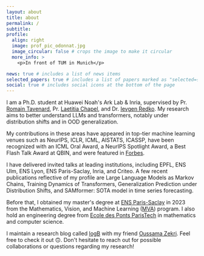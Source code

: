 ```yaml
---
layout: about
title: about
permalink: /
subtitle: 
profile:
  align: right
  image: prof_pic_odonnat.jpg
  image_circular: false # crops the image to make it circular
  more_info: >
    <p>In front of TUM in Munich</p>

news: true # includes a list of news items
selected_papers: true # includes a list of papers marked as "selected={true}"
social: true # includes social icons at the bottom of the page
---
```


I am a Ph.D. student at Huawei Noah's Ark Lab & Inria, supervised by Pr. <a href="https://rtavenar.github.io/research/bio.html">Romain Tavenard</a>, Pr. <a href="https://people.irisa.fr/Laetitia.Chapel/">Laetitia Chapel</a>, and Dr. <a href="https://ievred.github.io/">Ievgen Redko</a>. My research aims to better understand LLMs and transformers, notably under distribution shifts and in OOD generalization.

My contributions in these areas have appeared in top-tier machine learning venues such as NeurIPS, ICLR, ICML, AISTATS, ICASSP, have been recognized with an ICML Oral Award, a NeurIPS Spotlight Award, a Best Flash Talk Award at QBIN, and were featured in <a href="https://www.forbes.com/sites/lanceeliot/2024/11/11/revealing-secrets-of-large-language-models-and-generative-ai-via-old-fashioned-markov-chain-mathematics/">Forbes</a>.

I have delivered invited talks at leading institutions, including EPFL, ENS Ulm, ENS Lyon, ENS Paris-Saclay, Inria, and Criteo. A few recent publications reflective of my profile are Large Language Models as Markov Chains, Training Dynamics of Transformers, Generalization Prediction under Distribution Shifts, and SAMformer: SOTA model in time series forecasting. 

Before that, I obtained my master's degree at [ENS Paris-Saclay](https://ens-paris-saclay.fr/) in 2023 from the Mathematics, Vision, and Machine Learning ([MVA](https://www.master-mva.com/)) program. I also hold an engineering degree from [Ecole des Ponts ParisTech](https://en.wikipedia.org/wiki/%C3%89cole_des_ponts_ParisTech) in mathematics and computer science.

I maintain a research blog called <a href="https://logb-research.github.io/">logB<a/>  with my friend <a href="https://www.oussamazekri.fr/">Oussama Zekri<a/>. Feel free to check it out 🙃. Don't hesitate to reach out for possible collaborations or questions regarding my research!



